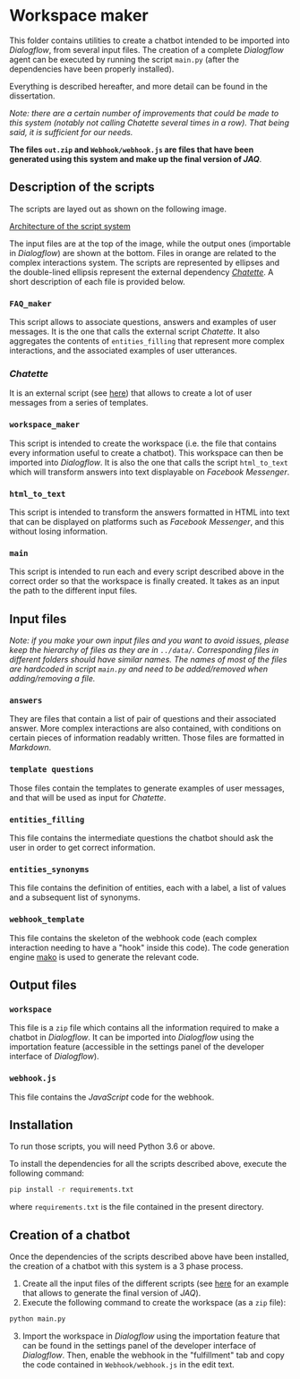 # Workspace maker
This folder contains utilities to create a chatbot intended to be imported into *Dialogflow*, from several input files.
The creation of a complete *Dialogflow* agent can be executed by running the script `main.py` (after the dependencies have been properly installed).

Everything is described hereafter, and more detail can be found in the dissertation.

*Note: there are a certain number of improvements that could be made to this system (notably not calling *Chatette* several times in a row). That being said, it is sufficient for our needs.*

**The files `out.zip` and `Webhook/webhook.js` are files that have been generated using this system and make up the final version of *JAQ***.

## Description of the scripts
The scripts are layed out as shown on the following image.

[Architecture of the script system](https://github.com/gellens/Master_thesis_JAQ_code/blob/master/public/workspace_creation_process_V2.svg)

The input files are at the top of the image, while the output ones (importable in *Dialogflow*) are shown at the bottom. Files in orange are related to the complex interactions system.
The scripts are represented by ellipses and the double-lined ellipsis represent the external dependency [*Chatette*](https://github.com/SimGus/Chatette).
A short description of each file is provided below.

### `FAQ_maker`
This script allows to associate questions, answers and examples of user messages. It is the one that calls the external script *Chatette*.
It also aggregates the contents of `entities_filling` that represent more complex interactions, and the associated examples of user utterances.

### *Chatette*
It is an external script (see [here](https://github.com/SimGus/Chatette)) that allows to create a lot of user messages from a series of templates.

### `workspace_maker`
This script is intended to create the workspace (i.e. the file that contains every information useful to create a chatbot).
This workspace can then be imported into *Dialogflow*.
It is also the one that calls the script `html_to_text` which will transform answers into text displayable on *Facebook Messenger*.

### `html_to_text`
This script is intended to transform the answers formatted in HTML into text that can be displayed on platforms such as *Facebook Messenger*, and this without losing information.

### `main`
This script is intended to run each and every script described above in the correct order so that the workspace is finally created.
It takes as an input the path to the different input files.

## Input files
*Note: if you make your own input files and you want to avoid issues, please keep the hierarchy of files as they are in `../data/`. Corresponding files in different folders should have similar names.*
*The names of most of the files are hardcoded in script `main.py` and need to be added/removed when adding/removing a file.*

### `answers`
They are files that contain a list of pair of questions and their associated answer. More complex interactions are also contained, with conditions on certain pieces of information readably written.
Those files are formatted in *Markdown*.

### `template questions`
Those files contain the templates to generate examples of user messages, and that will be used as input for *Chatette*.

### `entities_filling`
This file contains the intermediate questions the chatbot should ask the user in order to get correct information.

### `entities_synonyms`
This file contains the definition of entities, each with a label, a list of values and a subsequent list of synonyms.

### `webhook_template`
This file contains the skeleton of the webhook code (each complex interaction needing to have a "hook" inside this code).
The code generation engine [mako](https://www.makotemplates.org/) is used to generate the relevant code.

## Output files
### `workspace`
This file is a `zip` file which contains all the information required to make a chatbot in *Dialogflow*.
It can be imported into *Dialogflow* using the importation feature (accessible in the settings panel of the developer interface of *Dialogflow*).

### `webhook.js`
This file contains the *JavaScript* code for the webhook.

## Installation
To run those scripts, you will need Python 3.6 or above.

To install the dependencies for all the scripts described above, execute the following command:
```sh
pip install -r requirements.txt
```
where `requirements.txt` is the file contained in the present directory.


## Creation of a chatbot
Once the dependencies of the scripts described above have been installed, the creation of a chatbot with this system is a 3 phase process.

1. Create all the input files of the different scripts (see [here](https://github.com/gellens/Master_thesis_JAQ_code/tree/master/data) for an example that allows to generate the final version of *JAQ*).
2. Execute the following command to create the workspace (as a `zip` file):
  ```sh
  python main.py
  ```
3. Import the workspace in *Dialogflow* using the importation feature that can be found in the settings panel of the developer interface of *Dialogflow*.
  Then, enable the webhook in the "fulfillment" tab and copy the code contained in `Webhook/webhook.js` in the edit text.
